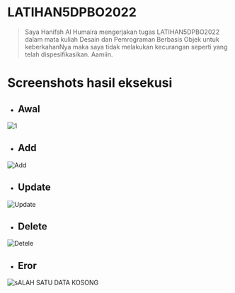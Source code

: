 # LATIHAN5DPBO2022

>Saya Hanifah Al Humaira mengerjakan tugas LATIHAN5DPBO2022 dalam mata kuliah Desain dan Pemrograman Berbasis Objek untuk keberkahanNya maka saya tidak melakukan kecurangan seperti yang telah dispesifikasikan. Aamiin.

# Screenshots hasil eksekusi

- ## Awal
![1](https://user-images.githubusercontent.com/94789593/158401732-19465ab2-da66-4bd0-9009-8bf9cf596e6b.png)

- ## Add
![Add ](https://user-images.githubusercontent.com/94789593/158401774-e971dacf-b8ce-4089-8b2f-bf64ad8d806f.png)

- ## Update
![Update](https://user-images.githubusercontent.com/94789593/158401809-1dfb1019-b26c-477c-8460-1e3014788e40.png)

- ## Delete
![Detele](https://user-images.githubusercontent.com/94789593/158401799-1103d7bc-ed5d-47c2-9016-bacd25f8b4e6.png)

- ## Eror
![sALAH SATU DATA KOSONG](https://user-images.githubusercontent.com/94789593/158708656-6c6f933a-a68f-42c6-837f-db939b5dbba9.png)
